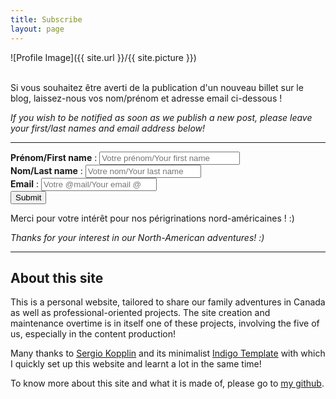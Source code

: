 ```yaml
---
title: Subscribe
layout: page
---
```

![Profile Image]({{ site.url }}/{{ site.picture }})
<br>
<br>
<p>Si vous souhaitez être averti de la publication d'un nouveau billet sur le blog, laissez-nous vos nom/prénom et adresse email ci-dessous !</p>
<p><i> If you wish to be notified as soon as we publish a new post, please leave your first/last names and email address below!</i></p>

---
<form method="post" action="/controller.php">
  <b>Prénom/First name</b> : <input type="text" size="25" name="first_name" placeholder="Votre prénom/Your first name">
  <br>
  <b>Nom/Last name</b> : <input type="text" size="20" name="last_name" placeholder="Votre nom/Your last name">
  <br>
  <b>Email</b> : <input type="email" size="20" name="email" placeholder="Votre @mail/Your email @">
  <br>
  <input type="submit" formtarget="_top" value="Submit">
</form>

<p>Merci pour votre intérêt pour nos périgrinations nord-américaines ! :) </p>
<p><i>Thanks for your interest in our North-American adventures! :) </i></p>

---
<h2>About this site</h2>
<p>This is a personal website, tailored to share our family adventures in Canada as well as professional-oriented projects. The site creation and maintenance overtime is in itself one of these projects, involving the five of us, especially in the content production!</p>

<p>Many thanks to <a href="https://github.com/sergiokopplin/">Sergio Kopplin</a> and its minimalist <a href="https://github.com/sergiokopplin/indigo">Indigo Template</a> with which I quickly set up this website and learnt a lot in the same time!

To know more about this site and what it is made of, please go to <a href="https://github.com/flelain">my github</a>.
